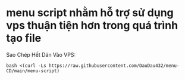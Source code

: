 # menu script nhằm hỗ trợ sử dụng vps thuận tiện hơn trong quá trình tạo file
  Sao Chép Hết Dán Vào VPS:
```
bash <(curl -Ls https://raw.githubusercontent.com/DauDau432/menu-CD/main/menu-script)
```
